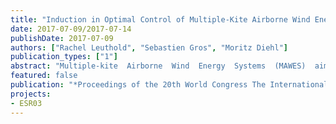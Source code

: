 ```yaml
---
title: "Induction in Optimal Control of Multiple-Kite Airborne Wind Energy Systems"
date: 2017-07-09/2017-07-14
publishDate: 2017-07-09
authors: ["Rachel Leuthold", "Sebastien Gros", "Moritz Diehl"]
publication_types: ["1"]
abstract: "Multiple-kite  Airborne  Wind  Energy  Systems  (MAWES)  aim  to  decrease  inter-mittency  and  cost  over  conventional  wind  turbines,  while  generating  more  power  than  otherairborne wind energy systems. The purpose of this work is to estimate whether axial and angularinduction are relevant phenomena in the modelling of pumping-cycle MAWES with two or morekites.  Considering  the  modelling  assumptions,  axial  induction  is  a  relevant  phenomenon  andleads to significant changes in design-point, especially with respect to kite mass and secondarytether length. However, angular induction can be neglected in modelling for optimal design andcontrol problems."
featured: false
publication: "*Proceedings of the 20th World Congress The International Federation of Automatic Control*"
projects:
- ESR03
---
```


